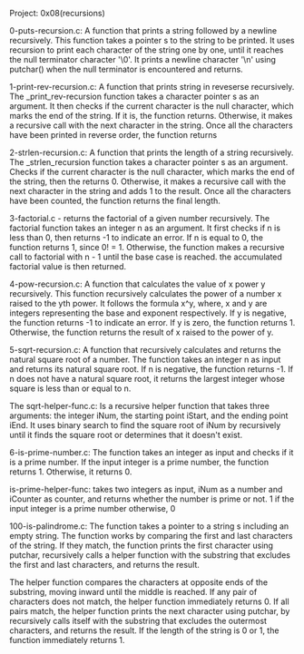 Project: 0x08(recursions)

0-puts-recursion.c: A function that prints a string followed by a newline recursively.
This function takes a pointer s to the string to be printed. It uses recursion to print
each character of the string one by one, until it reaches the null terminator character '\0'.
It prints a newline character '\n' using putchar() when the null terminator is encountered and returns.

1-print-rev-recursion.c: A function that prints string in reveserse recursively.
The _print_rev-recursion function takes a character pointer s as an argument.
It then checks if the current character is the null character, which marks the end of the string.
If it is, the function returns. Otherwise, it makes a recursive call with the next character in the string.
Once all the characters have been printed in reverse order, the function returns

2-strlen-recursion.c: A function that prints the length of a string recursively.
The _strlen_recursion function takes a character pointer s as an argument.
Checks if the current character is the null character, which marks the end of the string, then the returns 0.
Otherwise, it makes a recursive call with the next character in the string and adds 1 to the result.
Once all the characters have been counted, the function returns the final length.

3-factorial.c - returns the factorial of a given number recursively.
The factorial function takes an integer n as an argument.
It first checks if n is less than 0, then returns -1 to indicate an error.
If n is equal to 0, the function returns 1, since 0! = 1.
Otherwise, the function makes a recursive call to factorial with n - 1 until the base case is reached.
the accumulated factorial value is then returned.

4-pow-recursion.c: A function that calculates the value of x power y recursively.
This function recursively calculates the power of a number x raised to the yth power.
It follows the formula x^y, where, x and y are integers representing the base and exponent respectively.
If y is negative, the function returns -1 to indicate an error.
If y is zero, the function returns 1.
Otherwise, the function returns the result of x raised to the power of y.

5-sqrt-recursion.c: A function that recursively calculates and returns the natural square root of a number.
The function takes an integer n as input and returns its natural square root.
If n is negative, the function returns -1. 
If n does not have a natural square root, it returns the largest integer whose square is less than or equal to n.

The sqrt-helper-func.c: Is a recursive helper function that takes three arguments: 
the integer iNum, the starting point iStart, and the ending point iEnd. 
It uses binary search to find the square root of iNum by recursively
until it finds the square root or determines that it doesn't exist.

6-is-prime-number.c: The function takes an integer as input and checks if it is a prime number.
If the input integer is a prime number, the function returns 1. Otherwise, it returns 0.

is-prime-helper-func: takes two integers as input, iNum as a number and iCounter as counter,
and returns whether the number is prime or not. 1 if the input integer is a prime number otherwise, 0

100-is-palindrome.c: The function takes a pointer to a string s including an empty string.
The function works by comparing the first and last characters of the string.
If they match, the function prints the first character using putchar, recursively calls a helper function 
with the substring that excludes the first and last characters, and returns the result.

The helper function compares the characters at opposite ends of the substring, moving inward until the middle is reached. 
If any pair of characters does not match, the helper function immediately returns 0.
If all pairs match, the helper function prints the next character using putchar, by recursively calls itself 
with the substring that excludes the outermost characters, and returns the result.
If the length of the string is 0 or 1, the function immediately returns 1.

